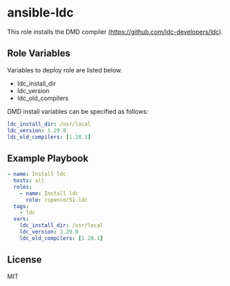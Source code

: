 ansible-ldc
=========

This role installs the DMD compiler (https://github.com/ldc-developers/ldc).


Role Variables
--------------

Variables to deploy role are listed below.

- ldc_install_dir
- ldc_version
- ldc_old_compilers

DMD install variables can be specified as follows:

```yml
ldc_install_dir: /usr/local
ldc_version: 1.29.0
ldc_old_compilers: [1.28.1]
```

Example Playbook
----------------

```yml
- name: Install ldc
  hosts: all
  roles:
    - name: Install ldc
      role: cspencer51.ldc
  tags:
    - ldc
  vars:
    ldc_install_dir: /usr/local
    ldc_version: 1.29.0
    ldc_old_compilers: [1.28.1]
```

License
-------

MIT
